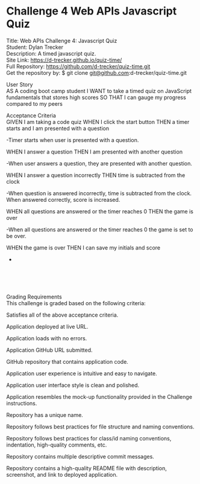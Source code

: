 # Challenge 4 Web APIs Javascript Quiz

Title: Web APIs Challenge 4: Javascript Quiz </br>
Student: Dylan Trecker</br>
Description: A timed javascript quiz.</br>
Site Link: https://d-trecker.github.io/quiz-time/ </br>
Full Repository: https://github.com/d-trecker/quiz-time.git </br>
Get the repository by: $ git clone git@github.com:d-trecker/quiz-time.git </br>

User Story <br>
AS A coding boot camp student
I WANT to take a timed quiz on JavaScript fundamentals that stores high scores
SO THAT I can gauge my progress compared to my peers

Acceptance Criteria <br>
GIVEN I am taking a code quiz
WHEN I click the start button
THEN a timer starts and I am presented with a question

-Timer starts when user is presented with a question.

WHEN I answer a question
THEN I am presented with another question

-When user answers a question, they are presented with another question.

WHEN I answer a question incorrectly
THEN time is subtracted from the clock

-When question is answered incorrectly, time is subtracted from the clock. When answered correctly, score is increased.

WHEN all questions are answered or the timer reaches 0
THEN the game is over

-When all questions are answered or the timer reaches 0 the game is set to be over.

WHEN the game is over
THEN I can save my initials and score

-

<br>
<br>
<br>
<br>
Grading Requirements <br>
This challenge is graded based on the following criteria:

Satisfies all of the above acceptance criteria.

Application deployed at live URL.

Application loads with no errors.

Application GitHub URL submitted.

GitHub repository that contains application code.

Application user experience is intuitive and easy to navigate.

Application user interface style is clean and polished.

Application resembles the mock-up functionality provided in the Challenge instructions.

Repository has a unique name.

Repository follows best practices for file structure and naming conventions.

Repository follows best practices for class/id naming conventions, indentation, high-quality comments, etc.

Repository contains multiple descriptive commit messages.

Repository contains a high-quality README file with description, screenshot, and link to deployed application.
